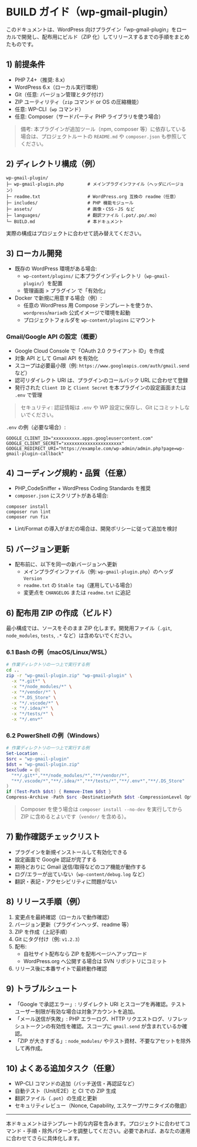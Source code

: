 # BUILD ガイド（wp-gmail-plugin）

このドキュメントは、WordPress 向けプラグイン「wp-gmail-plugin」をローカルで開発し、配布用にビルド（ZIP 化）してリリースするまでの手順をまとめたものです。

## 1) 前提条件

- PHP 7.4+（推奨: 8.x）
- WordPress 6.x（ローカル実行環境）
- Git（任意: バージョン管理とタグ付け）
- ZIP ユーティリティ（`zip` コマンド or OS の圧縮機能）
- 任意: WP-CLI（`wp` コマンド）
- 任意: Composer（サードパーティ PHP ライブラリを使う場合）

> 備考: 本プラグインが追加ツール（npm, composer 等）に依存している場合は、プロジェクトルートの `README.md` や `composer.json` も参照してください。

## 2) ディレクトリ構成（例）

```
wp-gmail-plugin/
├─ wp-gmail-plugin.php         # メインプラグインファイル（ヘッダにバージョン）
├─ readme.txt                  # WordPress.org 互換の readme（任意）
├─ includes/                   # PHP 機能モジュール
├─ assets/                     # 画像・CSS・JS など
├─ languages/                  # 翻訳ファイル（.pot/.po/.mo）
└─ BUILD.md                    # 本ドキュメント
```

実際の構成はプロジェクトに合わせて読み替えてください。

## 3) ローカル開発

- 既存の WordPress 環境がある場合:
  - `wp-content/plugins/` に本プラグインディレクトリ（`wp-gmail-plugin/`）を配置
  - 管理画面 > プラグイン で「有効化」
- Docker で新規に用意する場合（例）:
  - 任意の WordPress 用 Compose テンプレートを使うか、`wordpress`/`mariadb` 公式イメージで環境を起動
  - プロジェクトフォルダを `wp-content/plugins` にマウント

### Gmail/Google API の設定（概要）

- Google Cloud Console で「OAuth 2.0 クライアント ID」を作成
- 対象 API として Gmail API を有効化
- スコープは必要最小限（例: `https://www.googleapis.com/auth/gmail.send` など）
- 認可リダイレクト URI は、プラグインのコールバック URL に合わせて登録
- 発行された `Client ID` と `Client Secret` を本プラグインの設定画面または `.env` で管理

> セキュリティ: 認証情報は `.env` や WP 設定に保存し、Git にコミットしないでください。

`.env` の例（必要な場合）:

```
GOOGLE_CLIENT_ID="xxxxxxxxxx.apps.googleusercontent.com"
GOOGLE_CLIENT_SECRET="xxxxxxxxxxxxxxxxxxxxxx"
GOOGLE_REDIRECT_URI="https://example.com/wp-admin/admin.php?page=wp-gmail-plugin-callback"
```

## 4) コーディング規約・品質（任意）

- PHP_CodeSniffer + WordPress Coding Standards を推奨
- `composer.json` にスクリプトがある場合:

```
composer install
composer run lint
composer run fix
```

- Lint/Format の導入がまだの場合は、開発ポリシーに従って追加を検討

## 5) バージョン更新

- 配布前に、以下を同一の新バージョンへ更新
  - メインプラグインファイル（例: `wp-gmail-plugin.php`）のヘッダ `Version`
  - `readme.txt` の `Stable tag`（運用している場合）
  - 変更点を `CHANGELOG` または `readme.txt` に追記

## 6) 配布用 ZIP の作成（ビルド）

最小構成では、ソースをそのまま ZIP 化します。開発用ファイル（`.git`, `node_modules`, `tests`, `.*` など）は含めないでください。

### 6.1 Bash の例（macOS/Linux/WSL）

```bash
# 作業ディレクトリの一つ上で実行する例
cd ..
zip -r "wp-gmail-plugin.zip" "wp-gmail-plugin" \
  -x "*.git*" \
  -x "*/node_modules/*" \
  -x "*/vendor/*" \
  -x "*.DS_Store" \
  -x "*/.vscode/*" \
  -x "*/.idea/*" \
  -x "*/tests/*" \
  -x "*/.env*"
```

### 6.2 PowerShell の例（Windows）

```powershell
# 作業ディレクトリの一つ上で実行する例
Set-Location ..
$src = "wp-gmail-plugin"
$dst = "wp-gmail-plugin.zip"
$exclude = @(
  "**/.git*","**/node_modules/*","**/vendor/*",
  "**/.vscode/*","**/.idea/*","**/tests/*","**/.env*","**/.DS_Store"
)
if (Test-Path $dst) { Remove-Item $dst }
Compress-Archive -Path $src -DestinationPath $dst -CompressionLevel Optimal -Force -Exclude $exclude
```

> Composer を使う場合は `composer install --no-dev` を実行してから ZIP に含めるとよいです（`vendor/` を含める）。

## 7) 動作確認チェックリスト

- プラグインを新規インストールして有効化できる
- 設定画面で Google 認証が完了する
- 期待どおりに Gmail 送信/取得などのコア機能が動作する
- ログ/エラーが出ていない（`wp-content/debug.log` など）
- 翻訳・表記・アクセシビリティに問題がない

## 8) リリース手順（例）

1. 変更点を最終確認（ローカルで動作確認）
2. バージョン更新（プラグインヘッダ、readme 等）
3. ZIP を作成（上記手順）
4. Git にタグ付け（例: `v1.2.3`）
5. 配布: 
   - 自社サイト配布なら ZIP を配布ページへアップロード
   - WordPress.org へ公開する場合は SVN リポジトリにコミット
6. リリース後に本番サイトで最終動作確認

## 9) トラブルシュート

- 「Google で承認エラー」: リダイレクト URI とスコープを再確認。テストユーザー制限が有効な場合は対象アカウントを追加。
- 「メール送信が失敗」: PHP エラーログ、HTTP リクエストログ、リフレッシュトークンの有効性を確認。スコープに `gmail.send` が含まれているか確認。
- 「ZIP が大きすぎる」: `node_modules/` やテスト資材、不要なアセットを除外して再作成。

## 10) よくある追加タスク（任意）

- WP-CLI コマンドの追加（バッチ送信・再認証など）
- 自動テスト（Unit/E2E）と CI での ZIP 生成
- 翻訳ファイル（`.pot`）の生成と更新
- セキュリティレビュー（Nonce, Capability, エスケープ/サニタイズの徹底）

---

本ドキュメントはテンプレート的な内容を含みます。プロジェクトに合わせてコマンド・手順・除外パターンを調整してください。必要であれば、あなたの運用に合わせてさらに具体化します。
